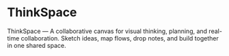 # ThinkSpace
ThinkSpace — A collaborative canvas for visual thinking, planning, and real-time collaboration. Sketch ideas, map flows, drop notes, and build together in one shared space.
